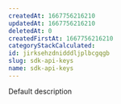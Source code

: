 ```yaml
---
createdAt: 1667756216210
updatedAt: 1667756216210
deletedAt: 0
createdFirstAt: 1667756216210
categoryStackCalculated: 
id: jirksehzdnidddljplbcgqgb
slug: sdk-api-keys
name: sdk-api-keys
---
```


Default description